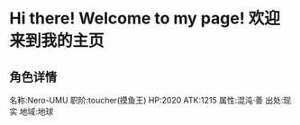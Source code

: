 # Hi there! Welcome to my page! 欢迎来到我的主页
## 角色详情
名称:Nero-UMU
职阶:toucher(摸鱼王)
HP:2020
ATK:1215
属性:混沌·善
出处:现实
地域:地球
